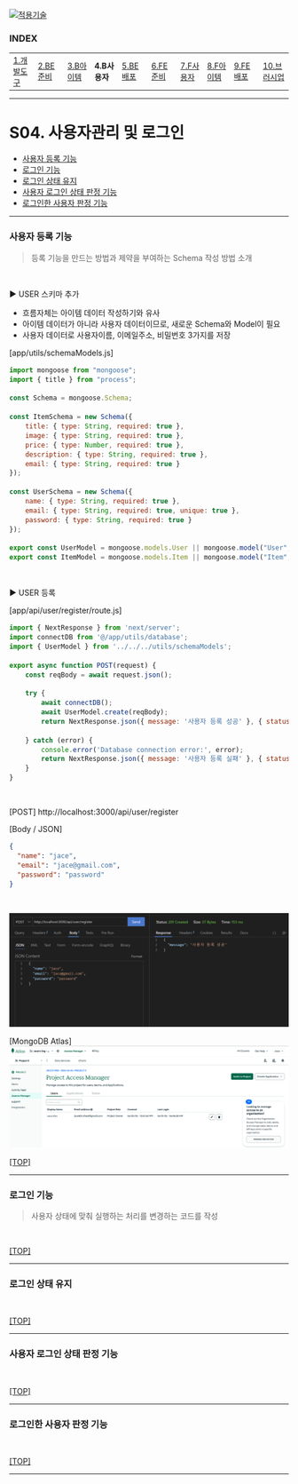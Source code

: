 [nextjs15]: readme.md
[![적용기술](https://skillicons.dev/icons?i=pr,nextjs,ts,react,vercel)][nextjs15]
 
### INDEX

<table>
  <tr>
    <td><a href="small_01.md">1.개발도구   </a></td>
    <td><a href="small_02.md">2.BE준비    </a></td>
    <td><a href="small_03.md">3.B아이템   </a></td>
    <td><b href="small_04.md">4.B사용자   </b></td>
    <td><a href="small_05.md">5.BE배포    </a></td>
    <td><a href="small_06.md">6.FE준비    </a></td>
    <td><a href="small_07.md">7.F사용자   </a></td>
    <td><a href="small_08.md">8.F아이템   </a></td>
    <td><a href="small_09.md">9.FE배포    </a></td>
    <td><a href="small_10.md">10.브러시업  </a></td>
  </tr>
</table>

---
# S04. 사용자관리 및 로그인
- [사용자 등록 기능](#사용자-등록-기능)
- [로그인 기능](#로그인-기능)
- [로그인 상태 유지](#로그인-상태-유지)
- [사용자 로그인 상태 판정 기능](#사용자-로그인-상태-판정-기능)
- [로그인한 사용자 판정 기능](#로그인한-사용자-판정-기능)

---
### 사용자 등록 기능
> 등록 기능을 만드는 방법과 제약을 부여하는 Schema 작성 방법 소개
<br/>

▶️ USER 스키마 추가 <br/>
- 흐름자체는 아이템 데이터 작성하기와 유사
- 아이템 데이터가 아니라 사용자 데이터이므로, 새로운 Schema와 Model이 필요
- 사용자 데이터로 사용자이름, 이메일주소, 비밀번호 3가지를 저장

[app/utils/schemaModels.js]
```js
import mongoose from "mongoose";
import { title } from "process";

const Schema = mongoose.Schema;

const ItemSchema = new Schema({
    title: { type: String, required: true },
    image: { type: String, required: true },
    price: { type: Number, required: true },
    description: { type: String, required: true },
    email: { type: String, required: true }
});

const UserSchema = new Schema({
    name: { type: String, required: true },
    email: { type: String, required: true, unique: true },
    password: { type: String, required: true }
});

export const UserModel = mongoose.models.User || mongoose.model("User", UserSchema);
export const ItemModel = mongoose.models.Item || mongoose.model("Item", ItemSchema);

```
<br/>


▶️ USER 등록 <br/>

[app/api/user/register/route.js]
```js
import { NextResponse } from 'next/server';
import connectDB from '@/app/utils/database';
import { UserModel } from '../../../utils/schemaModels';

export async function POST(request) {
    const reqBody = await request.json();

    try {
        await connectDB();
        await UserModel.create(reqBody);
        return NextResponse.json({ message: '사용자 등록 성공' }, { status: 201 });

    } catch (error) {
        console.error('Database connection error:', error);
        return NextResponse.json({ message: '사용자 등록 실패' }, { status: 500 });
    }   
}
```
<br/>

[POST] http://localhost:3000/api/user/register   

[Body / JSON]
```json
{
  "name": "jace",
  "email": "jace@gmail.com",
  "password": "password"
}
```
<br/>

![USER-사용자등록](./images/s04_register_user.png)
<br>

[MongoDB Atlas]
![DB-MongoDB](./images/s04_db_user_model.png)
<br/>

[[TOP]](#index)

---
### 로그인 기능
> 사용자 상태에 맞춰 실행하는 처리를 변경하는 코드를 작성

<br/>

[[TOP]](#index)

---
### 로그인 상태 유지 

<br/>

[[TOP]](#index)

---
### 사용자 로그인 상태 판정 기능

<br/>

[[TOP]](#index)

---
### 로그인한 사용자 판정 기능

<br/>

[[TOP]](#index)

---

